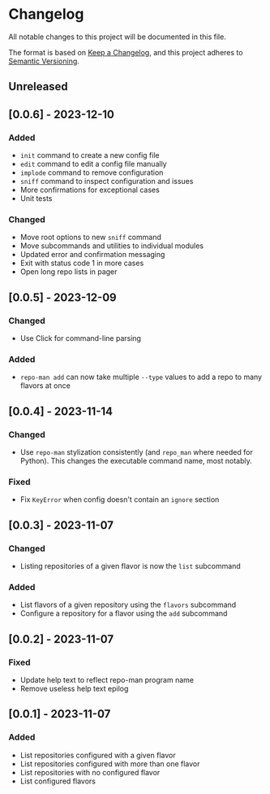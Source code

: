 # Changelog

All notable changes to this project will be documented in this file.

The format is based on [Keep a Changelog](https://keepachangelog.com/en/1.1.0/),
and this project adheres to [Semantic Versioning](https://semver.org/spec/v2.0.0.html).

## Unreleased

## [0.0.6] - 2023-12-10

### Added

- `init` command to create a new config file
- `edit` command to edit a config file manually
- `implode` command to remove configuration
- `sniff` command to inspect configuration and issues
- More confirmations for exceptional cases
- Unit tests

### Changed

- Move root options to new `sniff` command
- Move subcommands and utilities to individual modules
- Updated error and confirmation messaging
- Exit with status code 1 in more cases
- Open long repo lists in pager

## [0.0.5] - 2023-12-09

### Changed

- Use Click for command-line parsing

### Added

- `repo-man add` can now take multiple `--type` values to add a repo to many flavors at once

## [0.0.4] - 2023-11-14

### Changed

- Use `repo-man` stylization consistently (and `repo_man` where needed for Python). This changes the executable command name, most notably.

### Fixed

- Fix `KeyError` when config doesn't contain an `ignore` section

## [0.0.3] - 2023-11-07

### Changed

- Listing repositories of a given flavor is now the `list` subcommand

### Added

- List flavors of a given repository using the `flavors` subcommand
- Configure a repository for a flavor using the `add` subcommand

## [0.0.2] - 2023-11-07

### Fixed

- Update help text to reflect repo-man program name
- Remove useless help text epilog

## [0.0.1] - 2023-11-07

### Added

- List repositories configured with a given flavor
- List repositories configured with more than one flavor
- List repositories with no configured flavor
- List configured flavors
